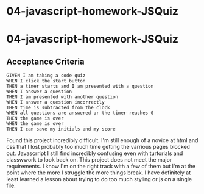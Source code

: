 # 04-javascript-homework-JSQuiz
# 04-javascript-homework-JSQuiz
## Acceptance Criteria

```
GIVEN I am taking a code quiz
WHEN I click the start button
THEN a timer starts and I am presented with a question
WHEN I answer a question
THEN I am presented with another question
WHEN I answer a question incorrectly
THEN time is subtracted from the clock
WHEN all questions are answered or the timer reaches 0
THEN the game is over
WHEN the game is over
THEN I can save my initials and my score
```

Found this project incredibly difficult. I'm still enough of a novice at html and css that I lost probably too much time getting the varrious pages blocked out. Javascrript I still find incredibly confusing even with turtorials and classwwork to look back on. This project does not meet the major requirements. I know I'm on the right track with a few of them but I'm at the point where the more I struggle the more things break. I have definitely at least learned a lesson about trying to do too much styling or js on a single file.
